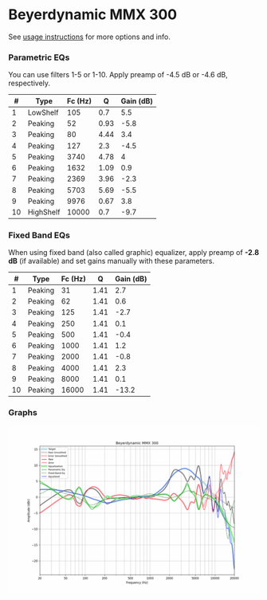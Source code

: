 # Beyerdynamic MMX 300
See [usage instructions](https://github.com/jaakkopasanen/AutoEq#usage) for more options and info.

### Parametric EQs
You can use filters 1-5 or 1-10. Apply preamp of -4.5 dB or -4.6 dB, respectively.

|   # | Type      |   Fc (Hz) |    Q |   Gain (dB) |
|-----|-----------|-----------|------|-------------|
|   1 | LowShelf  |       105 | 0.7  |         5.5 |
|   2 | Peaking   |        52 | 0.93 |        -5.8 |
|   3 | Peaking   |        80 | 4.44 |         3.4 |
|   4 | Peaking   |       127 | 2.3  |        -4.5 |
|   5 | Peaking   |      3740 | 4.78 |         4   |
|   6 | Peaking   |      1632 | 1.09 |         0.9 |
|   7 | Peaking   |      2369 | 3.96 |        -2.3 |
|   8 | Peaking   |      5703 | 5.69 |        -5.5 |
|   9 | Peaking   |      9976 | 0.67 |         3.8 |
|  10 | HighShelf |     10000 | 0.7  |        -9.7 |

### Fixed Band EQs
When using fixed band (also called graphic) equalizer, apply preamp of **-2.8 dB** (if available) and set gains manually with these parameters.

|   # | Type    |   Fc (Hz) |    Q |   Gain (dB) |
|-----|---------|-----------|------|-------------|
|   1 | Peaking |        31 | 1.41 |         2.7 |
|   2 | Peaking |        62 | 1.41 |         0.6 |
|   3 | Peaking |       125 | 1.41 |        -2.7 |
|   4 | Peaking |       250 | 1.41 |         0.1 |
|   5 | Peaking |       500 | 1.41 |        -0.4 |
|   6 | Peaking |      1000 | 1.41 |         1.2 |
|   7 | Peaking |      2000 | 1.41 |        -0.8 |
|   8 | Peaking |      4000 | 1.41 |         2.3 |
|   9 | Peaking |      8000 | 1.41 |         0.1 |
|  10 | Peaking |     16000 | 1.41 |       -13.2 |

### Graphs
![](./Beyerdynamic%20MMX%20300.png)
